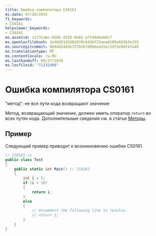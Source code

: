 ```yaml
---
title: Ошибка компилятора CS0161
ms.date: 07/20/2015
f1_keywords:
- CS0161
helpviewer_keywords:
- CS0161
ms.assetid: c2731a6c-0285-4558-9e62-a7fd480ab0cf
ms.openlocfilehash: 2e4695145381078c642bf53aead100a603b3e155
ms.sourcegitcommit: 8b8dd14dde727026fd0b6ead1ec1df2e9d747a48
ms.translationtype: MT
ms.contentlocale: ru-RU
ms.lasthandoff: 09/27/2019
ms.locfileid: "71332400"
---
```

# <a name="compiler-error-cs0161"></a>Ошибка компилятора CS0161

"метод": не все пути кода возвращают значение

 Метод, возвращающий значение, должен иметь оператор `return` во всех путях кода. Дополнительные сведения см. в статье [Методы](../programming-guide/classes-and-structs/methods.md).

## <a name="example"></a>Пример

 Следующий пример приводит к возникновению ошибки CS0161.

```csharp
// CS0161.cs
public class Test
{
    public static int Main() // CS0161
    {
        int i = 5;
        if (i < 10)
        {
            return i;
        }
        else
        {
            // Uncomment the following line to resolve.
            // return 1;  
        }
    }
}
```
